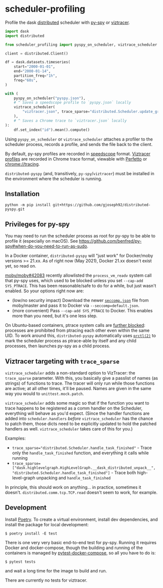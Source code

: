 # scheduler-profiling

Profile the dask [distributed](https://github.com/dask/distributed) scheduler with [py-spy](https://github.com/benfred/py-spy) or [viztracer](https://github.com/gaogaotiantian/viztracer).

```python
import dask
import distributed

from scheduler_profiling import pyspy_on_scheduler, viztrace_scheduler

client = distributed.Client()

df = dask.datasets.timeseries(
    start="2000-01-01",
    end="2000-01-14",
    partition_freq="1h",
    freq="60s",
)

with (
    pyspy_on_scheduler("pyspy.json"),
    # ^ Saves a speedscope profile to `pyspy.json` locally
    viztrace_scheduler(
        "viztracer.json", trace_sparse="distributed.Scheduler.update_graph_hlg"
    ),
    # ^ Saves a Chrome trace to `viztracer.json` locally
):
    df.set_index("id").mean().compute()
```

Using `pyspy_on_scheduler` or `viztrace_scheduler` attaches a profiler to the scheduler process, records a profile, and sends the file back to the client.

By default, py-spy profiles are recorded in [speedscope](https://www.speedscope.app/) format. [Viztracer profiles](https://viztracer.readthedocs.io/en/latest/basic_usage.html#display-report) are recorded in Chrome trace format, viewable with [Perfetto](https://ui.perfetto.dev/) or <chrome://tracing>.

`distributed-pyspy` (and, transitively, `py-spy`/`viztracer`) must be installed in the environment where the scheduler is running.

## Installation

```
python -m pip install git+https://github.com/gjoseph92/distributed-pyspy.git
```

## Privileges for py-spy

You may need to run the scheduler process as root for py-spy to be able to profile it (especially on macOS). See https://github.com/benfred/py-spy#when-do-you-need-to-run-as-sudo.

In a Docker container, `distributed-pyspy` will "just work" for Docker/moby versions >= 21.xx. As of right now (May 2021), Docker 21.xx doesn't exist yet, so read on.

[moby/moby#42083](https://github.com/moby/moby/pull/42083/files) recently allowlisted the `process_vm_readv` system call that py-spy uses, which used to be blocked unless you set `--cap-add SYS_PTRACE`. This has been reasonable/safe to do for a while, but just wasn't enabled. So your options right now are:
* (low/no security impact) Download the newer [`seccomp.json`](https://github.com/clubby789/moby/blob/d39b075302c27f77b2de413697a5aacb034d8286/profiles/seccomp/default.json) file from moby/master and pass it to Docker via `--seccomp=default.json`.
* (more convenient) Pass `--cap-add SYS_PTRACE` to Docker. This enables more than you need, but it's one less step.

On Ubuntu-based containers, ptrace system calls are [further blocked](https://www.kernel.org/doc/Documentation/admin-guide/LSM/Yama.rst): processes are prohibited from ptracing each other even within the same UID. To work around this, `distributed-pyspy` automatically uses [`prctl(2)`](https://man7.org/linux/man-pages/man2/prctl.2.html) to mark the scheduler process as ptrace-able by itself and any child processes, then launches py-spy as a child process.

## Viztracer targeting with `trace_sparse`

`viztrace_scheduler` adds a non-standard option to VizTracer: the `trace_sparse` parameter. With this, you basically give a passlist of names (as strings) of functions to trace. The tracer will only run while those functions are active; at all other times, it'll be paused. Names are given in the same way you would to `unittest.mock.patch`.

`viztrace_scheduler` adds some magic so that if the function you want to trace happens to be registered as a comm handler on the Scheduler, everything will behave as you'd expect. (Since the handler functions are added into `scheduler.handlers` _before_ `viztrace_scheduler` has the chance to patch them, those dicts need to be explicitly updated to hold the patched handlers as well. `viztrace_scheduler` takes care of this for you.)

Examples:

* `trace_sparse="distributed.Scheduler.handle_task_finished"` - Trace only the `handle_task_finished` function, and everything it calls while running
* `trace_sparse=["dask.highlevelgraph.HighLevelGraph.__dask_distributed_unpack__", "distributed.Scheduler.handle_task_finished"]` - Trace both high-level-graph unpacking and `handle_task_finished`

In principle, this should work on anything... in practice, sometimes it doesn't. `distributed.comm.tcp.TCP.read` doesn't seem to work, for example.

## Development

Install [Poetry](https://python-poetry.org/docs/#installation). To create a virtual environment, install dev dependencies, and install the package for local development:

```
$ poetry install -E test
```

There is one very very basic end-to-end test for py-spy. Running it requires Docker and docker-compose, though the building and running of the containers is managed by [pytest-docker-compose](https://github.com/pytest-docker-compose/pytest-docker-compose), so all you have to do is:

```
$ pytest tests
```
and wait a long time for the image to build and run.

There are currently no tests for viztracer.
